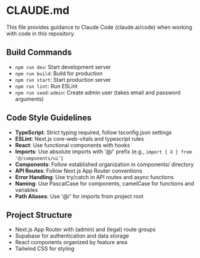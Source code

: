 # CLAUDE.md

This file provides guidance to Claude Code (claude.ai/code) when working with code in this repository.

## Build Commands
- `npm run dev`: Start development server
- `npm run build`: Build for production
- `npm run start`: Start production server
- `npm run lint`: Run ESLint
- `npm run seed:admin`: Create admin user (takes email and password arguments)

## Code Style Guidelines
- **TypeScript**: Strict typing required, follow tsconfig.json settings
- **ESLint**: Next.js core-web-vitals and typescript rules
- **React**: Use functional components with hooks
- **Imports**: Use absolute imports with '@/' prefix (e.g., `import { X } from '@/components/ui'`)
- **Components**: Follow established organization in components/ directory
- **API Routes**: Follow Next.js App Router conventions
- **Error Handling**: Use try/catch in API routes and async functions
- **Naming**: Use PascalCase for components, camelCase for functions and variables
- **Path Aliases**: Use '@/' for imports from project root

## Project Structure
- Next.js App Router with (admin) and (legal) route groups
- Supabase for authentication and data storage
- React components organized by feature area
- Tailwind CSS for styling